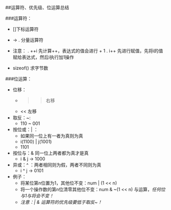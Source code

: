 ##运算符、优先级、位运算总结

###运算符：
- []下标运算符
- -> . 分量运算符
- 注意：
    . ++i 先计算++，表达式的值会进行 + 1
    . i++ 先进行赋值，先将i的值赋给表达式，然后i执行加1操作

- sizeof() 求字节数


###位运算：
- 位移：
    + >> 右移
    + << 左移
- 取反：~:
    + 110 ~ 001
- 按位或：| ：
    + 如果同一位上有一者为真则为真
    + i(1100) | j(1001)
    + 1101
- 按位与：& 同一位上两者都为真才是真
    + i & j -> 1000
- 异或：^ ：两者相同则为假，两者不同则为真
    + i ^ j -> 0101
- 例子：
    + 将某位第n位置为1，其他位不变：num | (1 << n) 
    + 将一个操作数的第n位清零其他位不变：num & ~(1 << n) 与运算，*任何位与1与将会不变！*
    + *注意：| & 运算符的优先级要低于取反~！*
